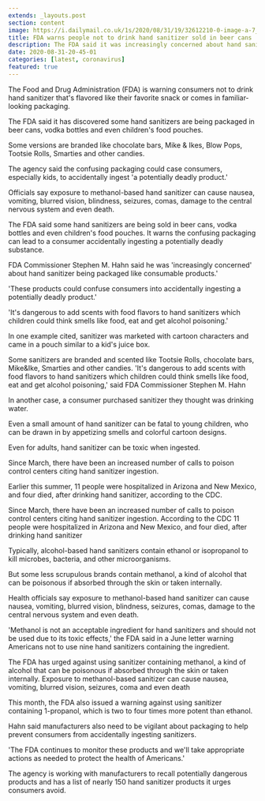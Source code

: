 ```yaml
---
extends: _layouts.post
section: content
image: https://i.dailymail.co.uk/1s/2020/08/31/19/32612210-0-image-a-7_1598898647963.jpg 
title: FDA warns people not to drink hand sanitizer sold in beer cans 
description: The FDA said it was increasingly concerned about hand sanitizer packaged like beer, candy, and other consumables. Some sanitizer can cause blindness, coma or even death if ingested. 
date: 2020-08-31-20-45-01 
categories: [latest, coronavirus] 
featured: true 
--- 
```

The Food and Drug Administration (FDA) is warning consumers not to drink hand sanitizer that's flavored like their favorite snack or comes in familiar-looking packaging.

The FDA said it has discovered some hand sanitizers are being packaged in beer cans, vodka bottles and even children's food pouches. 

Some versions are branded like chocolate bars, Mike & Ikes, Blow Pops, Tootsie Rolls, Smarties and other candies. 

The agency said the confusing packaging could case consumers, especially kids, to accidentally ingest 'a potentially deadly product.'

Officials say exposure to methanol-based hand sanitizer can cause nausea, vomiting, blurred vision, blindness, seizures, comas, damage to the central nervous system and even death.  

The FDA said some hand sanitizers are being sold in beer cans, vodka bottles and even children's food pouches. It warns the confusing packaging can lead to a consumer accidentally ingesting a potentially deadly substance.

FDA Commissioner Stephen M. Hahn said he was 'increasingly concerned' about hand sanitizer being packaged like consumable products.'

'These products could confuse consumers into accidentally ingesting a potentially deadly product.'

'It's dangerous to add scents with food flavors to hand sanitizers which children could think smells like food, eat and get alcohol poisoning.' 

In one example cited, sanitizer was marketed with cartoon characters and came in a pouch similar to a kid's juice box.

Some sanitizers are branded and scented like Tootsie Rolls, chocolate bars, Mike&Ike, Smarties and other candies. 'It's dangerous to add scents with food flavors to hand sanitizers which children could think smells like food, eat and get alcohol poisoning,' said FDA Commissioner Stephen M. Hahn

In another case, a consumer purchased sanitizer they thought was drinking water.

Even a small amount of hand sanitizer can be fatal to young children, who can be drawn in by appetizing smells and colorful cartoon designs.

Even for adults, hand sanitizer can be toxic when ingested.

Since March, there have been an increased number of calls to poison control centers citing hand sanitizer ingestion.

Earlier this summer, 11 people were hospitalized in Arizona and New Mexico, and four died, after drinking hand sanitizer, according to the CDC.

Since March, there have been an increased number of calls to poison control centers citing hand sanitizer ingestion. According to the CDC 11 people were hospitalized in Arizona and New Mexico, and four died, after drinking hand sanitizer

Typically, alcohol-based hand sanitizers contain ethanol or isopropanol to kill microbes, bacteria, and other microorganisms.

But some less scrupulous brands contain methanol, a kind of alcohol that can be poisonous if absorbed through the skin or taken internally.

Health officials say exposure to methanol-based hand sanitizer can cause nausea, vomiting, blurred vision, blindness, seizures, comas, damage to the central nervous system and even death.

'Methanol is not an acceptable ingredient for hand sanitizers and should not be used due to its toxic effects,' the FDA said in a June letter warning Americans not to use nine hand sanitizers containing the ingredient.

The FDA has urged against using sanitizer containing methanol, a kind of alcohol that can be poisonous if absorbed through the skin or taken internally. Exposure to methanol-based sanitizer can cause nausea, vomiting, blurred vision, seizures, coma and even death

This month, the FDA also issued a warning against using sanitizer containing 1-propanol, which is two to four times more potent than ethanol.  

Hahn said manufacturers also need to be vigilant about packaging to help prevent consumers from accidentally ingesting sanitizers.

'The FDA continues to monitor these products and we'll take appropriate actions as needed to protect the health of Americans.'

The agency is working with manufacturers to recall potentially dangerous products and has a list of nearly 150 hand sanitizer products it urges consumers avoid.

